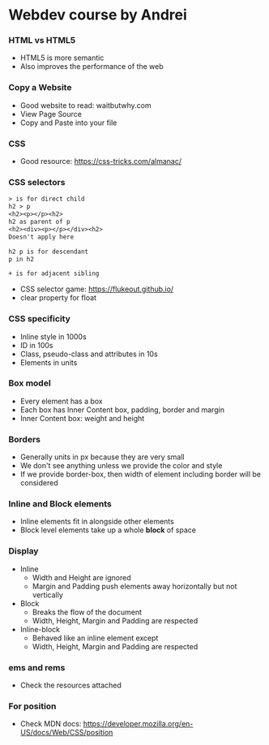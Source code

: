# Webdev course by Andrei

### HTML vs HTML5
* HTML5 is more semantic
* Also improves the performance of the web

### Copy a Website
* Good website to read: waitbutwhy.com
* View Page Source 
* Copy and Paste into your file

### CSS
* Good resource: https://css-tricks.com/almanac/

### CSS selectors
```txt
> is for direct child
h2 > p
<h2><p></p><h2>
h2 as parent of p
<h2><div><p></p></div><h2>
Doesn't apply here

h2 p is for descendant
p in h2

+ is for adjacent sibling
```
* CSS selector game: https://flukeout.github.io/
* clear property for float

### CSS specificity
* Inline style in 1000s
* ID in 100s
* Class, pseudo-class and attributes in 10s
* Elements in units

### Box model
* Every element has a box
* Each box has Inner Content box, padding, border and margin
* Inner Content box: weight and height

### Borders
* Generally units in px because they are very small
* We don't see anything unless we provide the color and style
* If we provide border-box, then width of element including border will be considered

### Inline and Block elements
* Inline elements fit in alongside other elements
* Block level elements take up a whole **block** of space

### Display
* Inline
  * Width and Height are ignored
  * Margin and Padding push elements away horizontally but not vertically
* Block
  * Breaks the flow of the document
  * Width, Height, Margin and Padding are respected
* Inline-block
  * Behaved like an inline element except
  * Width, Height, Margin and Padding are respected

### ems and rems 
* Check the resources attached

### For position
* Check MDN docs: https://developer.mozilla.org/en-US/docs/Web/CSS/position